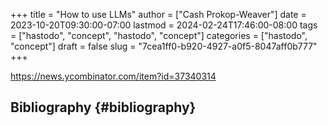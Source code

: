 +++
title = "How to use LLMs"
author = ["Cash Prokop-Weaver"]
date = 2023-10-20T09:30:00-07:00
lastmod = 2024-02-24T17:46:00-08:00
tags = ["hastodo", "concept", "hastodo", "concept"]
categories = ["hastodo", "concept"]
draft = false
slug = "7cea1ff0-b920-4927-a0f5-8047aff0b777"
+++

<https://news.ycombinator.com/item?id=37340314>


## Bibliography {#bibliography}

<style>.csl-entry{text-indent: -1.5em; margin-left: 1.5em;}</style><div class="csl-bib-body">
</div>
